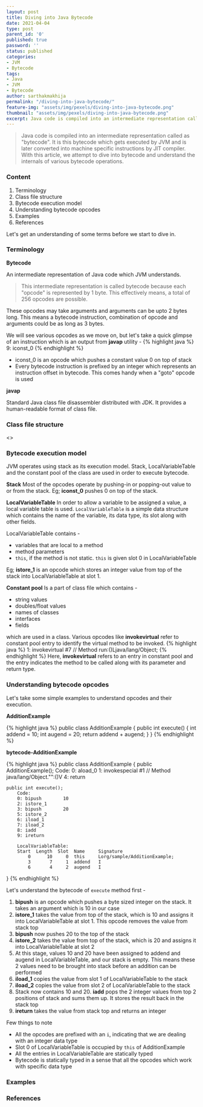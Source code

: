 ```yaml
---
layout: post
title: Diving into Java Bytecode
date: 2021-04-04
type: post
parent_id: '0'
published: true
password: ''
status: published
categories:
- JVM
- Bytecode
tags:
- Java
- JVM
- Bytecode
author: sarthakmakhija
permalink: "/diving-into-java-bytecode/"
feature-img: "assets/img/pexels/diving-into-java-bytecode.png"
thumbnail: "assets/img/pexels/diving-into-java-bytecode.png"
excerpt: Java code is compiled into an intermediate representation called as "bytecode". It is this bytecode which gets executed by JVM and is later converted into machine specific instructions by JIT compiler. With this article, we attempt to dive into bytecode and understand the internals of various bytecode operations.
---
```


<blockquote class="wp-block-quote">
    <p>Java code is compiled into an intermediate representation called as "bytecode". It is this bytecode which gets executed by JVM and is later converted into machine specific instructions by JIT compiler. With this article, we attempt to dive into bytecode and understand the internals of various bytecode operations.</p>
</blockquote>

### Content
1. Terminology
2. Class file structure
3. Bytecode execution model
4. Understanding bytecode opcodes
5. Examples
6. References

Let's get an understanding of some terms before we start to dive in.

### Terminology

**Bytecode**

An intermediate representation of Java code which JVM understands.

<blockquote class="wp-block-quote">
    <p>This intermediate representation is called bytecode because each "opcode" is represented by 1 byte. This effectively means, a total of 256 opcodes are possible.</p> 
</blockquote>

These opcodes may take arguments and arguments can be upto 2 bytes long. This means a bytecode instruction, combination of opcode and arguments could be as long as 3 bytes.

We will see various opcodes as we move on, but let's take a quick glimpse of an instruction which is an output from **javap** utility -
{% highlight java %}
9: iconst_0
{% endhighlight %}

- iconst_0 is an opcode which pushes a constant value 0 on top of stack
- Every bytecode instruction is prefixed by an integer which represents an instruction offset in bytecode. This comes handy when a "goto" opcode is used

**javap**

Standard Java class file disassembler distributed with JDK. It provides a human-readable format of class file. 

### Class file structure

<<Pending>>

### Bytecode execution model

JVM operates using stack as its execution model. Stack, LocalVariableTable and the constant pool of the class are used in order to execute bytecode. 

**Stack**
Most of the opcodes operate by pushing-in or popping-out value to or from the stack. Eg; **iconst_0** pushes 0 on top of the stack.

**LocalVariableTable**
In order to allow a variable to be assigned a value, a local variable table is used. ```LocalVariableTable``` is a simple data structure which contains the name of the variable, 
its data type, its slot along with other fields. 

LocalVariableTable contains -
- variables that are local to a method 
- method parameters 
- ```this```, if the method is not static. ```this``` is given slot 0 in LocalVariableTable

Eg; **istore_1** is an opcode which stores an integer value from top of the stack into LocalVariableTable at slot 1.

**Constant pool**
Is a part of class file which contains - 
- string values
- doubles/float values
- names of classes
- interfaces
- fields

which are used in a class. Various opcodes like **invokevirtual** refer to constant pool entry to identify the virtual method to be invoked.
{% highlight java %}
1: invokevirtual #7  // Method run:()Ljava/lang/Object;
{% endhighlight %}
Here, **invokevirtual** refers to an entry in constant pool and the entry indicates the method to be called along with its parameter and return type. 

### Understanding bytecode opcodes
Let's take some simple examples to understand opcodes and their execution. 

**AdditionExample**

{% highlight java %}
public class AdditionExample {
    public int execute() {
        int addend = 10;
        int augend = 20;
        return addend + augend;
    }
}
{% endhighlight %}

**bytecode-AdditionExample**

{% highlight java %}
public class AdditionExample {
    public AdditionExample();
        Code:
        0: aload_0
        1: invokespecial #1                  // Method java/lang/Object."<init>":()V
        4: return
    
    public int execute();
        Code:
        0: bipush        10
        2: istore_1
        3: bipush        20
        5: istore_2
        6: iload_1
        7: iload_2
        8: iadd
        9: ireturn

        LocalVariableTable:
        Start  Length  Slot  Name     Signature
            0      10     0  this     Lorg/sample/AdditionExample;
            3       7     1  addend   I
            6       4     2  augend   I
}
{% endhighlight %}

Let's understand the bytecode of ```execute``` method first - 
1. **bipush** is an opcode which pushes a byte sized integer on the stack. It takes an argument which is 10 in our case
2. **istore_1** takes the value from top of the stack, which is 10 and assigns it into LocalVariableTable at slot 1. This opcode removes the value from stack top
3. **bipush** now pushes 20 to the top of the stack
4. **istore_2** takes the value from top of the stack, which is 20 and assigns it into LocalVariableTable at slot 2
5. At this stage, values 10 and 20 have been assigned to addend and augend in LocalVariableTable, and our stack is empty. This means these 2 values need to be brought into stack before an addition can be performed
6. **iload_1** copies the value from slot 1 of LocalVariableTable to the stack
7. **iload_2** copies the value from slot 2 of LocalVariableTable to the stack
8. Stack now contains 10 and 20. **iadd** pops the 2 integer values from top 2 positions of stack and sums them up. It stores the result back in the stack top
9. **ireturn** takes the value from stack top and returns an integer

Few things to note
- All the opcodes are prefixed with an ```i```, indicating that we are dealing with an integer data type 
- Slot 0 of LocalVariableTable is occupied by ```this``` of AdditionExample
- All the entries in LocalVariableTable are statically typed
- Bytecode is statically typed in a sense that all the opcodes which work with specific data type   

### Examples

### References
